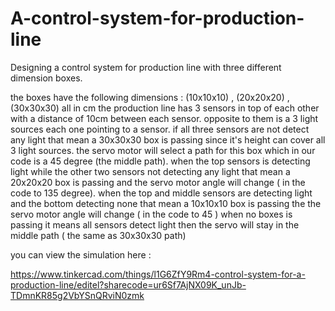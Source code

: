 # A-control-system-for-production-line
Designing a control system for production line with three different dimension boxes.

the boxes have the following dimensions : (10x10x10) , (20x20x20) , (30x30x30) all in cm
the production line has 3 sensors in top of each other with a distance of 10cm between each sensor. opposite to them is a 3 light sources each one pointing to a sensor.
if all three sensors are not detect any light that mean a 30x30x30 box is passing since it's height can cover all 3 light sources.
the servo motor will select a path for this box which in our code is a 45 degree (the middle path).
when the top sensors is detecting light while the other two sensors not detecting any light that mean a 20x20x20 box is passing and the servo motor angle will change ( in the code to 135 degree).
when the top and middle sensors are detecting light and the bottom detecting none that mean a 10x10x10 box is passing the the servo motor angle will change ( in the code to 45 )
when no boxes is passing it means all sensors detect light then the servo will stay in the middle path ( the same as 30x30x30 path)


you can view the simulation here :

https://www.tinkercad.com/things/l1G6ZfY9Rm4-control-system-for-a-production-line/editel?sharecode=ur6Sf7AjNX09K_unJb-TDmnKR85g2VbYSnQRviN0zmk
